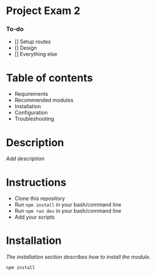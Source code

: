 # Project Exam 2

### To-do
- [] Setup routes
- [] Design
- [] Everything else

# Table of contents

- Requirements
- Recommended modules
- Installation
- Configuration
- Troubleshooting


# Description
_Add description_


# Instructions
- Clone this repository
- Run `npm install` in your bash/command line
- Run `npm run dev` in your bash/command line
- Add your scripts


# Installation
_The installation section describes how to install the module._

````
npm install
````
